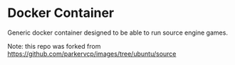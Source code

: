# Docker Container
Generic docker container designed to be able to run source engine games.



Note: this repo was forked from https://github.com/parkervcp/images/tree/ubuntu/source

